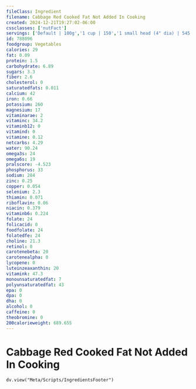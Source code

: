 ```yaml
---
fileClass: Ingredient
filename: Cabbage Red Cooked Fat Not Added In Cooking
created: 2024-12-21T19:27:02-06:00
cssclasses: ['nutFact']
servings: ['Default | 100g','1 cup | 150','1 small head (4" dia) | 545','1 medium head (about 5" dia) | 806','1 large head (about 5-1/2" dia) | 1089','1 leaf | 21']
id: 788096
foodgroup: Vegetables
calories: 29
fat: 0.09
protein: 1.5
carbohydrate: 6.89
sugars: 3.3
fiber: 2.6
cholesterol: 0
saturatedfats: 0.011
calcium: 42
iron: 0.66
potassium: 260
magnesium: 17
vitaminarae: 2
vitaminc: 34.2
vitaminb12: 0
vitamind: 0
vitamine: 0.12
netcarbs: 4.29
water: 90.24
omega3s: 24
omega6s: 19
pralscore: -4.523
phosphorus: 33
sodium: 284
zinc: 0.25
copper: 0.054
selenium: 2.3
thiamin: 0.071
riboflavin: 0.06
niacin: 0.379
vitaminb6: 0.224
folate: 24
folicacid: 0
foodfolate: 24
folatedfe: 24
choline: 21.3
retinol: 0
carotenebeta: 20
carotenealpha: 0
lycopene: 0
luteinzeaxanthin: 20
vitamink: 47.3
monounsaturatedfat: 7
polyunsaturatedfat: 43
epa: 0
dpa: 0
dha: 0
alcohol: 0
caffeine: 0
theobromine: 0
200calorieweight: 689.655
---
```


# Cabbage Red Cooked Fat Not Added In Cooking

```dataviewjs
dv.view("Meta/Scripts/IngredientsFooter")
```